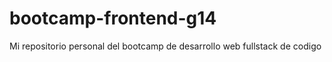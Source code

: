# bootcamp-frontend-g14

Mi repositorio personal del bootcamp de desarrollo web fullstack de codigo 
